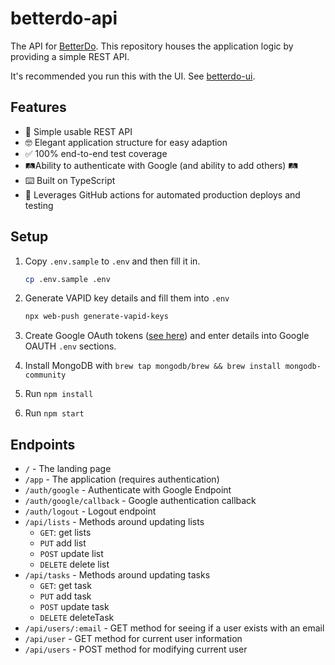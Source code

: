 # betterdo-api

The API for [BetterDo](https://betterdo.app/). This repository houses the application logic by providing a simple REST API.

It's recommended you run this with the UI. See [betterdo-ui](https://github.com/brandon-pereira/betterdo-ui/).

## Features

-   🤖 Simple usable REST API
-   🤓 Elegant application structure for easy adaption
-   ✅ 100% end-to-end test coverage
-   🛤Ability to authenticate with Google (and ability to add others) 🛤
-   ⌨️ Built on TypeScript
-   🎼 Leverages GitHub actions for automated production deploys and testing

## Setup

1.  Copy `.env.sample` to `.env` and then fill it in.

    ```bash
    cp .env.sample .env
    ```

2.  Generate VAPID key details and fill them into `.env`

    ```bash
    npx web-push generate-vapid-keys
    ```

3.  Create Google OAuth tokens ([see here](http://www.passportjs.org/packages/passport-google-oauth20/)) and enter details into Google OAUTH `.env` sections.
4.  Install MongoDB with `brew tap mongodb/brew && brew install mongodb-community`
5.  Run `npm install`
6.  Run `npm start`

## Endpoints

-   `/` - The landing page
-   `/app` - The application (requires authentication)
-   `/auth/google` - Authenticate with Google Endpoint
-   `/auth/google/callback` - Google authentication callback
-   `/auth/logout` - Logout endpoint
-   `/api/lists` - Methods around updating lists
    -   `GET`: get lists
    -   `PUT` add list
    -   `POST` update list
    -   `DELETE` delete list
-   `/api/tasks` - Methods around updating tasks
    -   `GET`: get task
    -   `PUT` add task
    -   `POST` update task
    -   `DELETE` deleteTask
-   `/api/users/:email` - GET method for seeing if a user exists with an email
-   `/api/user` - GET method for current user information
-   `/api/users` - POST method for modifying current user
